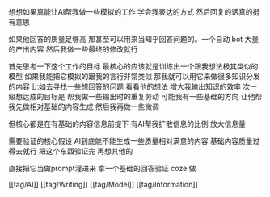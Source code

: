想想如果真能让AI帮我做一些模拟的工作 学会我表达的方式 然后回复的话真的挺有意思

如果他回答的质量足够高 那甚至可以用来当知乎回答问题的。一个自动 bot 大量的产出内容 然后我做一些最终的修改就行

首先思考一下这个工作的目标
最核心的应该就是训练出一个跟我想法极其类似的模型 如果我能把它模拟的跟我的言行非常类似 那我就可以用它来做很多知识分发的内容 比如去寻找一些想回答的问题 看看他的想法 增大我输出知识的效率
次一级想达成的目标是 帮我做一些输出时的重复劳动 可能我有一些基础的方向 让他帮我先做相对基础的内容生成 然后我再做一些微调

但核心都是在有基础的内容信息前提下 有AI帮我扩散信息的比例 放大信息量

需要验证的核心假设
AI到底能不能生成一些质量相对满意的内容 基础内容质量过得去就行
把这个东西验证完 再想其他的

直接把它当做prompt灌进来 拿一个基础的回答验证 coze 做

[[tag/AI]] [[tag/Writing]] [[tag/Model]] [[tag/Information]]
